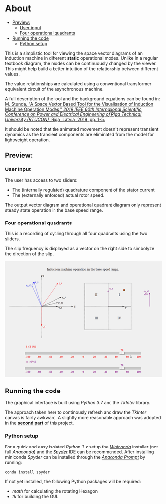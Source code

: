 About
======
<!-- TOC -->

- [Preview:](#preview)
    - [User input](#user-input)
    - [Four operational quadrants](#four-operational-quadrants)
- [Running the code](#running-the-code)
    - [Python setup](#python-setup)

<!-- /TOC -->

This is a simplistic tool for viewing the space vector diagrams of an induction machine in different __static__ operational modes. Unlike in a regular textbook diagram, the modes can be continuously changed by the viewer. This might help build a better intuition of the relationship between different values.

The value relationships are calculated using a conventional transformer equivalent circuit of the asynchronous machine.

A full description of the tool and the background equations can be found in:
[M. Stunda, "A Space Vector Based Tool for the Visualisation of Induction Machine Operation Modes," _2019 IEEE 60th International Scientific Conference on Power and Electrical Engineering of Riga Technical University (RTUCON)_, Riga, Latvia, 2019, pp. 1-5.][link.ieee]

It should be noted that the animated movement doesn't represent transient dynamics as the transient components are eliminated from the model for lightweight operation.

## Preview:

### User input
The user has access to two sliders:
- The (internally regulated) quadrature component of the stator current
- The (externally enforced) actual rotor speed.

The output vector diagram and operational quadrant diagram only represent steady state operation in the base speed range.

### Four operational quadrants
This is a recording of cycling through all four quadrants using the two sliders.

The slip frequency is displayed as a vector on the right side to simbolyze the direction of the slip.

![Full range operation preview][gif.complete]



## Running the code
The graphical interface is built using _Python 3.7_ and the _TkInter_ library.

The approach taken here to continously refresh and draw the _TkInter_ canvas is fairly awkward. A slightly more reasonable approach was adopted in the [__second part__][link.type2] of this project.

### Python setup
For a quick and easy isolated _Python 3.x_ setup the [_Miniconda_][link.conda] installer (not full _Anaconda_) and the [_Spyder_][link.spyder] IDE can be recommended. 
After installing miniconda _Spyder_ can be installed through the [_Anaconda Prompt_][link.prompt] by running: 
```
conda install spyder
```

If not yet installed, the following Python packages will be required: 
* _math_ for calculating the rotating Hexagon 
* _tk_ for building the GUI.






[link.ieee]:https://ieeexplore.ieee.org/document/8982320
[gif.complete]:images/Complete_movement.gif
[link.type2]:https://github.com/mstunda/motor-visual-type2-excel
[link.conda]: https://docs.conda.io/en/latest/miniconda.html
[link.spyder]: https://www.spyder-ide.org/
[link.prompt]: https://docs.conda.io/projects/conda/en/4.6.0/_downloads/52a95608c49671267e40c689e0bc00ca/conda-cheatsheet.pdf

